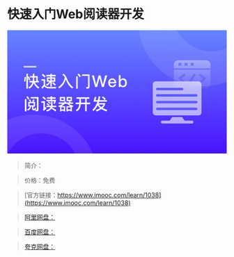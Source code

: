 # 快速入门Web阅读器开发

![img](../../assets/5fe443060001f30705400304.jpg)

> 简介：

> 价格：免费

> [官方链接：https://www.imooc.com/learn/1038](https://www.imooc.com/learn/1038)

> [阿里网盘：]()

> [百度网盘：]()

> [夸克网盘：]()
